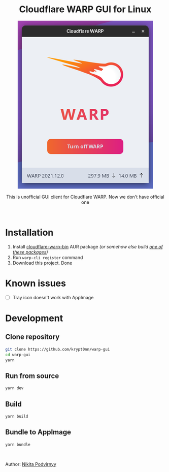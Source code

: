 <h1 align="center">Cloudflare WARP GUI for Linux</h1>

<p align="center"><img src="repository/app.png"></p>

<p align="center">This is unofficial GUI client for Cloudflare WARP. Now we don't have official one</p>

<br>

# Installation

1. Install [cloudflare-warp-bin](https://aur.archlinux.org/packages/cloudflare-warp-bin) AUR package *(or somehow else build [one of these packages](https://pkg.cloudflareclient.com/packages/cloudflare-warp))*
2. Run `warp-cli register` command
3. Download this project. Done

# Known issues

- [ ] Tray icon doesn't work with AppImage

# Development

## Clone repository

```zsh
git clone https://github.com/krypt0nn/warp-gui
cd warp-gui
yarn
```

## Run from source

```zsh
yarn dev
```

## Build

```zsh
yarn build
```

## Bundle to AppImage

```zsh
yarn bundle
```

<br>

Author: [Nikita Podvirnyy](https://vk.com/technomindlp)
